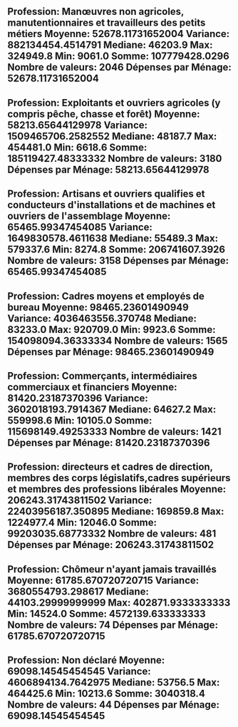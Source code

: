 Profession: Manœuvres non agricoles, manutentionnaires et  travailleurs des petits métiers
Moyenne: 52678.11731652004
Variance: 882134454.4514791
Mediane: 46203.9
Max: 324949.8
Min: 9061.0
Somme: 107779428.0296
Nombre de valeurs: 2046
Dépenses par Ménage: 52678.11731652004
----------------------------------------------------------------
Profession: Exploitants et ouvriers agricoles (y compris pêche, chasse et forêt)
Moyenne: 58213.65644129978
Variance: 1509465706.2582552
Mediane: 48187.7
Max: 454481.0
Min: 6618.6
Somme: 185119427.48333332
Nombre de valeurs: 3180
Dépenses par Ménage: 58213.65644129978
----------------------------------------------------------------
Profession: Artisans et ouvriers qualifies et conducteurs d'installations et de machines et ouvriers  de l'assemblage
Moyenne: 65465.99347454085
Variance: 1649830578.4611638
Mediane: 55489.3
Max: 579337.6
Min: 8274.8
Somme: 206741607.3926
Nombre de valeurs: 3158
Dépenses par Ménage: 65465.99347454085
----------------------------------------------------------------
Profession: Cadres moyens et employés de bureau
Moyenne: 98465.23601490949
Variance: 4036463556.370748
Mediane: 83233.0
Max: 920709.0
Min: 9923.6
Somme: 154098094.36333334
Nombre de valeurs: 1565
Dépenses par Ménage: 98465.23601490949
----------------------------------------------------------------
Profession: Commerçants, intermédiaires commerciaux  et financiers
Moyenne: 81420.23187370396
Variance: 3602018193.7914367
Mediane: 64627.2
Max: 559998.6
Min: 10105.0
Somme: 115698149.49253333
Nombre de valeurs: 1421
Dépenses par Ménage: 81420.23187370396
----------------------------------------------------------------
Profession: directeurs et cadres de direction, membres des corps législatifs,cadres supérieurs et membres des professions libérales
Moyenne: 206243.31743811502
Variance: 22403956187.350895
Mediane: 169859.8
Max: 1224977.4
Min: 12046.0
Somme: 99203035.68773332
Nombre de valeurs: 481
Dépenses par Ménage: 206243.31743811502
----------------------------------------------------------------
Profession: Chômeur n'ayant jamais travaillés
Moyenne: 61785.670720720715
Variance: 3680554793.298617
Mediane: 44103.29999999999
Max: 402871.9333333333
Min: 14524.0
Somme: 4572139.633333333
Nombre de valeurs: 74
Dépenses par Ménage: 61785.670720720715
----------------------------------------------------------------
Profession: Non déclaré
Moyenne: 69098.14545454545
Variance: 4606894134.7642975
Mediane: 53756.5
Max: 464425.6
Min: 10213.6
Somme: 3040318.4
Nombre de valeurs: 44
Dépenses par Ménage: 69098.14545454545
----------------------------------------------------------------